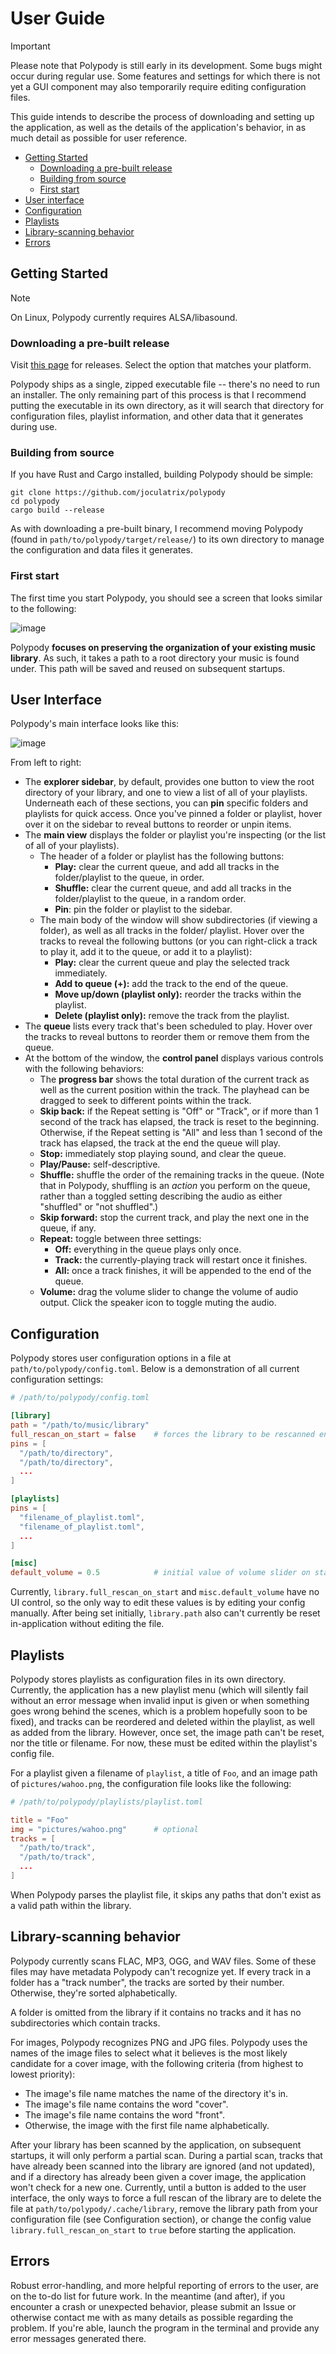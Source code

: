 # User Guide
> [!IMPORTANT]
> Please note that Polypody is still early in its development. Some bugs might occur during regular use.
> Some features and settings for which there is not yet a GUI component may also temporarily require editing
> configuration files.

This guide intends to describe the process of downloading and setting up the application, as well as the
details of the application's behavior, in as much detail as possible for user reference.

* [Getting Started](#getting-started)
  * [Downloading a pre-built release](#downloading-a-pre-built-release)
  * [Building from source](#building-from-source)
  * [First start](#first-start)
* [User interface](#user-interface)
* [Configuration](#configuration)
* [Playlists](#playlists)
* [Library-scanning behavior](#library-scanning-behavior)
* [Errors](#errors)


## Getting Started

> [!NOTE]
> On Linux, Polypody currently requires ALSA/libasound.

### Downloading a pre-built release

Visit [this page](https://github.com/joculatrix/polypody/releases) for releases. Select the option that matches
your platform.

Polypody ships as a single, zipped executable file -- there's no need to run an installer. The only remaining part of
this process is that I recommend putting the executable in its own directory, as it will search that directory
for configuration files, playlist information, and other data that it generates during use.

### Building from source

If you have Rust and Cargo installed, building Polypody should be simple:

```
git clone https://github.com/joculatrix/polypody
cd polypody
cargo build --release
```

As with downloading a pre-built binary, I recommend moving Polypody (found in `path/to/polypody/target/release/`)
to its own directory to manage the configuration and data files it generates.

### First start

The first time you start Polypody, you should see a screen that looks similar to the following:

![image](https://github.com/user-attachments/assets/d7ecc228-927f-474a-b830-1c6ad5877dc5)

Polypody __focuses on preserving the organization of your existing music library__. As such, it takes a path to
a root directory your music is found under. This path will be saved and reused on subsequent startups.


## User Interface

Polypody's main interface looks like this:

![image](https://github.com/user-attachments/assets/2efc6346-2724-4f99-b53c-7698865bf03a)

From left to right:

* The __explorer sidebar__, by default, provides one button to view the root directory of your library, and one to
  view a list of all of your playlists. Underneath each of these sections, you can __pin__ specific folders and
  playlists for quick access. Once you've pinned a folder or playlist, hover over it on the sidebar to reveal buttons
  to reorder or unpin items.
* The __main view__ displays the folder or playlist you're inspecting (or the list of all of your playlists).
  * The header of a folder or playlist has the following buttons:
    * __Play:__ clear the current queue, and add all tracks in the folder/playlist to the queue, in order.
    * __Shuffle:__ clear the current queue, and add all tracks in the folder/playlist to the queue, in a random order.
    * __Pin__: pin the folder or playlist to the sidebar.
  * The main body of the window will show subdirectories (if viewing a folder), as well as all tracks in the folder/
    playlist. Hover over the tracks to reveal the following buttons (or you can right-click a track to play it, add it
    to the queue, or add it to a playlist):
    * __Play:__ clear the current queue and play the selected track immediately.
    * __Add to queue (+):__ add the track to the end of the queue.
    * __Move up/down (playlist only):__ reorder the tracks within the playlist.
    * __Delete (playlist only):__ remove the track from the playlist.
* The __queue__ lists every track that's been scheduled to play. Hover over the tracks to reveal buttons to reorder
  them or remove them from the queue.
* At the bottom of the window, the __control panel__ displays various controls with the following behaviors:
  * The __progress bar__ shows the total duration of the current track as well as the current position within the track.
    The playhead can be dragged to seek to different points within the track.
  * __Skip back:__ if the Repeat setting is "Off" or "Track", or if more than 1 second of the track has elapsed, the track
    is reset to the beginning. Otherwise, if the Repeat setting is "All" and less than 1 second of the track has elapsed,
    the track at the end the queue will play.
  * __Stop:__ immediately stop playing sound, and clear the queue.
  * __Play/Pause:__ self-descriptive.
  * __Shuffle:__ shuffle the order of the remaining tracks in the queue. (Note that in Polypody, shuffling is an _action_ you
    perform on the queue, rather than a toggled setting describing the audio as either "shuffled" or "not shuffled".)
  * __Skip forward:__ stop the current track, and play the next one in the queue, if any.
  * __Repeat:__ toggle between three settings:
    * __Off:__ everything in the queue plays only once.
    * __Track:__ the currently-playing track will restart once it finishes.
    * __All:__ once a track finishes, it will be appended to the end of the queue.
  * __Volume:__ drag the volume slider to change the volume of audio output. Click the speaker icon to toggle muting the audio.


## Configuration

Polypody stores user configuration options in a file at `path/to/polypody/config.toml`. Below is a demonstration of all
current configuration settings:

```toml
# /path/to/polypody/config.toml

[library]
path = "/path/to/music/library"
full_rescan_on_start = false    # forces the library to be rescanned entirely on every startup
pins = [
  "/path/to/directory",
  "/path/to/directory",
  ...
]

[playlists]
pins = [
  "filename_of_playlist.toml",
  "filename_of_playlist.toml",
  ...
]

[misc]
default_volume = 0.5            # initial value of volume slider on startup, from 0.0 - 1.0
```

Currently, `library.full_rescan_on_start` and `misc.default_volume` have no UI control, so the only way to edit these values is
by editing your config manually. After being set initially, `library.path` also can't currently be reset in-application without
editing the file.


## Playlists

Polypody stores playlists as configuration files in its own directory. Currently, the application has a new playlist menu (which
will silently fail without an error message when invalid input is given or when something goes wrong behind the scenes, which is
a problem hopefully soon to be fixed), and tracks can be reordered and deleted within the playlist, as well as added from the library.
However, once set, the image path can't be reset, nor the title or filename. For now, these must be edited within the playlist's
config file. 

For a playlist given a filename of `playlist`, a title of `Foo`, and an image path of `pictures/wahoo.png`, the configuration
file looks like the following:

```toml
# /path/to/polypody/playlists/playlist.toml

title = "Foo"
img = "pictures/wahoo.png"      # optional
tracks = [
  "/path/to/track",
  "/path/to/track",
  ...
]
```

When Polypody parses the playlist file, it skips any paths that don't exist as a valid path within the library.


## Library-scanning behavior

Polypody currently scans FLAC, MP3, OGG, and WAV files. Some of these files may have metadata Polypody can't recognize yet.
If every track in a folder has a "track number", the tracks are sorted by their number. Otherwise, they're sorted alphabetically.

A folder is omitted from the library if it contains no tracks and it has no subdirectories which contain tracks.

For images, Polypody recognizes PNG and JPG files. Polypody uses the names of the image files to select what it believes is the
most likely candidate for a cover image, with the following criteria (from highest to lowest priority):
* The image's file name matches the name of the directory it's in.
* The image's file name contains the word "cover".
* The image's file name contains the word "front".
* Otherwise, the image with the first file name alphabetically.

After your library has been scanned by the application, on subsequent startups, it will only perform a partial scan. During
a partial scan, tracks that have already been scanned into the library are ignored (and not updated), and if a directory
has already been given a cover image, the application won't check for a new one. Currently, until a button is added to the
user interface, the only ways to force a full rescan of the library are to delete the file at `path/to/polypody/.cache/library`,
remove the library path from your configuration file (see Configuration section), or change the config value `library.full_rescan_on_start`
to `true` before starting the application.


## Errors
Robust error-handling, and more helpful reporting of errors to the user, are on the to-do list for future work.
In the meantime (and after), if you encounter a crash or unexpected behavior, please submit an Issue or otherwise
contact me with as many details as possible regarding the problem. If you're able, launch the program in the
terminal and provide any error messages generated there.
